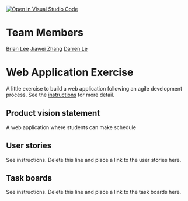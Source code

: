 [![Open in Visual Studio Code](https://classroom.github.com/assets/open-in-vscode-c66648af7eb3fe8bc4f294546bfd86ef473780cde1dea487d3c4ff354943c9ae.svg)](https://classroom.github.com/online_ide?assignment_repo_id=8880021&assignment_repo_type=AssignmentRepo)

# Team Members

[Brian Lee](https://github.com/shl622)
[Jiawei Zhang](https://github.com/jiawei-zhang-a)
[Darren Le](https://github.com/DarrenLe20)

# Web Application Exercise

A little exercise to build a web application following an agile development process. See the [instructions](instructions.md) for more detail.

## Product vision statement

A web application where students can make schedule

## User stories

See instructions. Delete this line and place a link to the user stories here.

## Task boards

See instructions. Delete this line and place a link to the task boards here.
